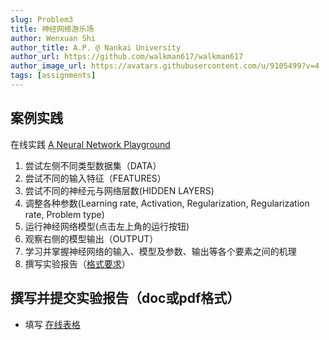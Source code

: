 ```yaml
---
slug: Problem3
title: 神经网络游乐场
author: Wenxuan Shi
author_title: A.P. @ Nankai University
author_url: https://github.com/walkman617/walkman617
author_image_url: https://avatars.githubusercontent.com/u/9105499?v=4
tags: [assignments]
---
```


## 案例实践
在线实践 [A Neural Network Playground](https://playground.tensorflow.org/) 
1. 尝试左侧不同类型数据集（DATA）
2. 尝试不同的输入特征（FEATURES）
3. 尝试不同的神经元与网络层数(HIDDEN LAYERS)
4. 调整各种参数(Learning rate, Activation, Regularization, Regularization rate, Problem type)
5. 运行神经网络模型(点击左上角的运行按钮)
6. 观察右侧的模型输出（OUTPUT）
7. 学习并掌握神经网络的输入、模型及参数、输出等各个要素之间的机理
8. 撰写实验报告（[格式要求](https://docs.qq.com/doc/DYnpza1ZBUXFkQndS)）

## 撰写并提交实验报告（doc或pdf格式）
- 填写 [在线表格](https://docs.qq.com/form/page/DYndIeFFUTHBqaXpu) 

